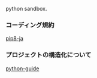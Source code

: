 python sandbox.

### コーディング規約
[pip8-ja](https://pep8-ja.readthedocs.io/ja/latest/)

### プロジェクトの構造化について
[python-guide](https://python-guideja.readthedocs.io/ja/latest/writing/structure.html)